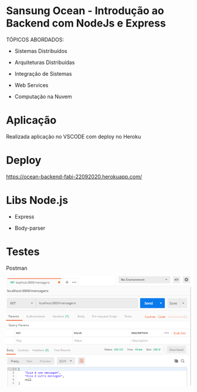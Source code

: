 # Sansung Ocean - Introdução ao Backend com NodeJs e Express

TÓPICOS ABORDADOS:

- Sistemas Distribuídos

- Arquiteturas Distribuídas

- Integração de Sistemas

- Web Services

- Computação na Nuvem

# Aplicação 

Realizada aplicação no VSCODE com deploy no Heroku 

# Deploy

https://ocean-backend-fabi-22092020.herokuapp.com/

# Libs Node.js

- Express

- Body-parser

# Testes

Postman 

![imagem que ilustra o teste GET no postman.](https://github.com/Fabicaneyu/Ocean_Backend_21_09_2020/blob/master/Postman/get.PNG)
